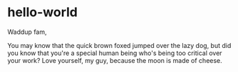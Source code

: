 # hello-world

Waddup fam, 

You may know that the quick brown foxed jumped over the lazy dog, but did you know that you're a special human being who's being too critical over your work? Love yourself, my guy, because the moon is made of cheese.
